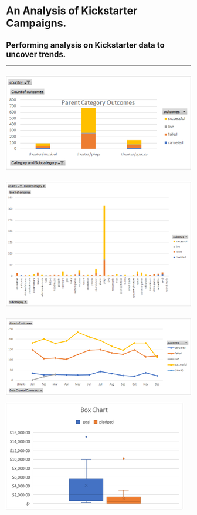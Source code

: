 # **An Analysis of Kickstarter Campaigns.**
## Performing analysis on Kickstarter data to uncover trends.
---
![alt text](https://github.com/keyoumao/kickstarter-analysis/blob/master/Figure%201%20Pivot%20Table.png)
---
![alt text](https://github.com/keyoumao/kickstarter-analysis/blob/master/Figure%202%20Pivot%20Table.png)
---
![alt text](https://github.com/keyoumao/kickstarter-analysis/blob/master/Figure%203%20Pivot%20Table.png)
---
![alt text](https://github.com/keyoumao/kickstarter-analysis/blob/master/Figure%204%20Pivot%20Table.png)
